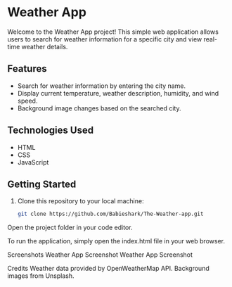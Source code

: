 # Weather App

Welcome to the Weather App project! This simple web application allows users to search for weather information for a specific city and view real-time weather details.

## Features

- Search for weather information by entering the city name.
- Display current temperature, weather description, humidity, and wind speed.
- Background image changes based on the searched city.

## Technologies Used

- HTML
- CSS
- JavaScript

## Getting Started

1. Clone this repository to your local machine:

   ```bash
   git clone https://github.com/Babieshark/The-Weather-app.git
Open the project folder in your code editor.

To run the application, simply open the index.html file in your web browser.

Screenshots
Weather App Screenshot Weather App Screenshot

Credits
Weather data provided by OpenWeatherMap API.
Background images from Unsplash.
